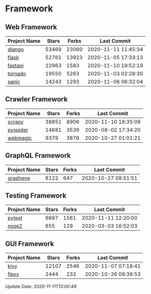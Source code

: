 # Framework

## Web Framework
| Project Name | Stars | Forks | Last Commit |
| ------------ | ----- | ----- | ----------- |
| [django](https://github.com/django/django) | 53469 | 23060 | 2020-11-11 11:45:34 |
| [flask](https://github.com/pallets/flask) | 52761 | 13923 | 2020-11-05 17:33:13 |
| [fastapi](https://github.com/tiangolo/fastapi) | 22963 | 1583 | 2020-11-10 19:52:19 |
| [tornado](https://github.com/tornadoweb/tornado) | 19550 | 5263 | 2020-11-03 02:28:30 |
| [sanic](https://github.com/huge-success/sanic) | 14243 | 1293 | 2020-11-06 06:32:04 |

## Crawler Framework
| Project Name | Stars | Forks | Last Commit |
| ------------ | ----- | ----- | ----------- |
| [scrapy](https://github.com/scrapy/scrapy) | 38851 | 8906 | 2020-11-10 18:35:09 |
| [pyspider](https://github.com/binux/pyspider) | 14681 | 3539 | 2020-08-02 17:34:20 |
| [webmagic](https://github.com/code4craft/webmagic) | 9379 | 3876 | 2020-10-27 01:01:21 |

## GraphQL Framework
| Project Name | Stars | Forks | Last Commit |
| ------------ | ----- | ----- | ----------- |
| [graphene](https://github.com/graphql-python/graphene) | 6122 | 647 | 2020-10-27 08:51:51 |

## Testing Framework
| Project Name | Stars | Forks | Last Commit |
| ------------ | ----- | ----- | ----------- |
| [pytest](https://github.com/pytest-dev/pytest) | 6697 | 1561 | 2020-11-11 12:20:00 |
| [nose2](https://github.com/nose-devs/nose2) | 655 | 129 | 2020-03-03 16:52:03 |

## GUI Framework
| Project Name | Stars | Forks | Last Commit |
| ------------ | ----- | ----- | ----------- |
| [kivy](https://github.com/kivy/kivy) | 12107 | 2546 | 2020-11-07 07:18:41 |
| [flexx](https://github.com/flexxui/flexx) | 2444 | 232 | 2020-10-26 09:39:53 |

*Update Date: 2020-11-11T13:00:49*